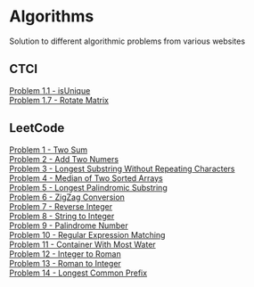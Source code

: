 # Algorithms
Solution to different algorithmic problems from various websites

## CTCI

[Problem 1.1 - isUnique](https://github.com/yashtanna93/Algorithms/blob/master/CTCI/IsUnique.java)  
[Problem 1.7 - Rotate Matrix](https://github.com/yashtanna93/Algorithms/blob/master/CTCI/RotateMatrix.java)

## LeetCode

[Problem 1 - Two Sum](https://github.com/yashtanna93/Algorithms/blob/master/java/src/leetcode/problem1/Problem1TwoSum.java)
</br>
[Problem 2 - Add Two Numers](https://github.com/yashtanna93/Algorithms/blob/master/java/src/leetcode/problem2/Problem2AddTwoNumbers.java)
</br>
[Problem 3 - Longest Substring Without Repeating Characters](https://github.com/yashtanna93/Algorithms/blob/master/java/src/leetcode/problem3/Problem3LengthOfLongestSubstring.java)
</br>
[Problem 4 - Median of Two Sorted Arrays](https://github.com/yashtanna93/Algorithms/blob/master/java/src/leetcode/problems/Problem4MedianOfTwoSortedArrays.java)
</br>
[Problem 5 - Longest Palindromic Substring](https://github.com/yashtanna93/Algorithms/blob/master/java/src/leetcode/problems/Problem5LongestPalindromicSubstring.java)
</br>
[Problem 6 - ZigZag Conversion](https://github.com/yashtanna93/Algorithms/blob/master/java/src/leetcode/problems/Problem6ZigZagConversion.java)
</br>
[Problem 7 - Reverse Integer](https://github.com/yashtanna93/Algorithms/blob/master/java/src/leetcode/problems/Problem7ReverseInteger.java)
</br>
[Problem 8 - String to Integer](https://github.com/yashtanna93/Algorithms/blob/master/java/src/leetcode/problems/Problem8StringToInteger.java)
</br>
[Problem 9 - Palindrome Number](https://github.com/yashtanna93/Algorithms/blob/master/java/src/leetcode/problems/Problem9PalindromeNumber.java)
</br>
[Problem 10 - Regular Expression Matching](https://github.com/yashtanna93/Algorithms/blob/master/java/src/leetcode/problems/Problem10RegularExpressionMatching.java)
</br>
[Problem 11 - Container With Most Water](https://github.com/yashtanna93/Algorithms/blob/master/java/src/leetcode/problems/Problem11ContainerWithMostWater.java)
</br>
[Problem 12 - Integer to Roman](https://github.com/yashtanna93/Algorithms/blob/master/java/src/leetcode/problems/Problem12IntegertoRoman.java)
</br>
[Problem 13 - Roman to Integer](https://github.com/yashtanna93/Algorithms/blob/master/java/src/leetcode/problems/Problem13RomantoInteger.java)
</br>
[Problem 14 - Longest Common Prefix](https://github.com/yashtanna93/Algorithms/blob/master/java/src/leetcode/problems/Problem14LongestCommonPrefix.java)

